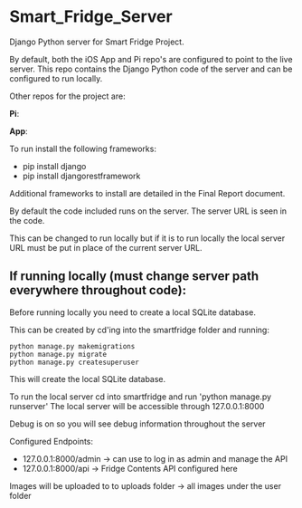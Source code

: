 # Smart_Fridge_Server
Django Python server for Smart Fridge Project.

By default, both the iOS App and Pi repo's are configured to point to the live server.
This repo contains the Django Python code of the server and can be configured to run locally.


Other repos for the project are:


**Pi**:

**App**:


To run install the following frameworks:
- pip install django
- pip install djangorestframework

Additional frameworks to install are detailed in the Final Report document.


By default the code included runs on the server. The server URL is seen in the code.

This can be changed to run locally but if it is to run locally the local server URL must be put in place of the current server URL.


## If running locally (must change server path everywhere throughout code):
Before running locally you need to create a local SQLite database.


This can be created by cd'ing into the smartfridge folder and running:
```
python manage.py makemigrations
python manage.py migrate
python manage.py createsuperuser
```

This will create the local SQLite database.


To run the local server cd into smartfridge and run 'python manage.py runserver'
The local server will be accessible through 127.0.0.1:8000

Debug is on so you will see debug information throughout the server

Configured Endpoints:
- 127.0.0.1:8000/admin -> can use to log in as admin and manage the API
- 127.0.0.1:8000/api -> Fridge Contents API configured here

Images will be uploaded to to uploads folder -> all images under the user folder
